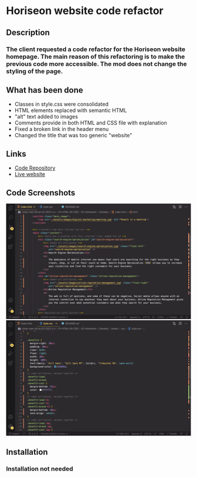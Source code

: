 # Horiseon website code refactor
## Description

### The client requested a code refactor for the Horiseon website homepage. The main reason of this refactoring is to make the previous code more accessible. The mod does not change the styling of the page.

## What has been done
* Classes in style.css were consolidated
* HTML elements replaced with semantic HTML
* "alt" text added to images
* Comments provide in both HTML and CSS file with explanation
* Fixed a broken link in the header menu
* Changed the title that was too generic "website"

## Links
* [Code Repository](https://github.com/Lloret82/Horiseon_Code_Refactor_Homework_1)
* [Live website](https://lloret82.github.io/Horiseon_Code_Refactor_Homework_1/)

## Code Screenshots
![HTML code](/assets/Screenshots/Screenshot_2.png)
![CSS code](/assets/Screenshots/Screenshot_1.png)

## Installation

### Installation not needed

